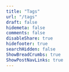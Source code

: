 ```yaml
---
title: "Tags" 
url: "/tags"
draft: false
hidemeta: false
comments: false
disableShare: true
hidefooter: true
searchHidden: false
ShowBreadCrumbs: true
ShowPostNavLinks: true
---
```

